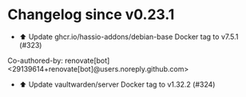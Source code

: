 # Changelog since v0.23.1
- ⬆️ Update ghcr.io/hassio-addons/debian-base Docker tag to v7.5.1 (#323)

Co-authored-by: renovate[bot] <29139614+renovate[bot]@users.noreply.github.com> 
- ⬆️ Update vaultwarden/server Docker tag to v1.32.2 (#324) 
